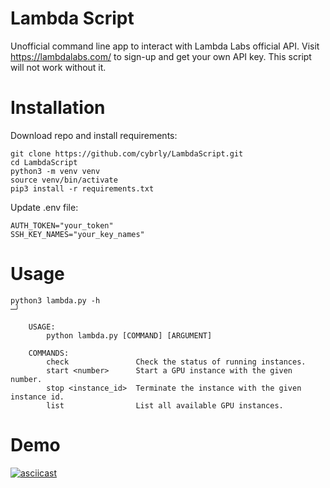 # Lambda Script
Unofficial command line app to interact with Lambda Labs official API.  Visit https://lambdalabs.com/ to sign-up and get your own API key. This script will not work without it.

# Installation

Download repo and install requirements:
```
git clone https://github.com/cybrly/LambdaScript.git
cd LambdaScript
python3 -m venv venv
source venv/bin/activate
pip3 install -r requirements.txt
```

Update .env file:
```
AUTH_TOKEN="your_token"
SSH_KEY_NAMES="your_key_names"
```

# Usage
```
python3 lambda.py -h                                                                                                                                 ─╯

    USAGE:
        python lambda.py [COMMAND] [ARGUMENT]

    COMMANDS:
        check               Check the status of running instances.
        start <number>      Start a GPU instance with the given number.
        stop <instance_id>  Terminate the instance with the given instance id.
        list                List all available GPU instances.
```
# Demo
[![asciicast](https://asciinema.org/a/590817.svg)](https://asciinema.org/a/590817)

